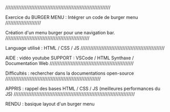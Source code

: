 /////////////////////////////////////////////////////////////////

Exercice du BURGER MENU : Intégrer un code de burger menu 
//////////////////////

Création d'un menu burger pour une navigation bar.
////////////////////////////////////////////////////

Language utilisé : HTML / CSS / JS
////////////////////////////////////////////////////

AIDE : vidéo youtube
SUPPORT : VSCode / HTML Synthaxe / Documentation Web
////////////////////////////////////////////////////

Difficultés : rechercher dans la documentations open-source
///////////////////////////////////////////////////////////

APPRIS : rappel des bases HTML / CSS / JS (meilleures performances du JS)
///////////////////////////////////////////////////////////////////////////

RENDU : basique layout d'un burger menu